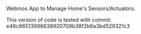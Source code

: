 Webinos App to Manage Home's Sensors/Actuators.

This version of code is tested with commit: e48c86513996638920709b38f2b6a3bd529321c3
